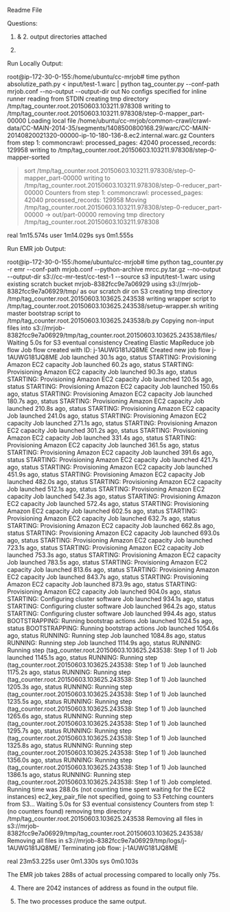Readme File

Questions:

1. & 2. output directories attached

3. 
Run Locally Output:

root@ip-172-30-0-155:/home/ubuntu/cc-mrjob# time python absolutize_path.py < input/test-1.warc | python tag_counter.py --conf-path mrjob.conf --no-output --output-dir out
No configs specified for inline runner
reading from STDIN
creating tmp directory /tmp/tag_counter.root.20150603.103211.978308
writing to /tmp/tag_counter.root.20150603.103211.978308/step-0-mapper_part-00000
Loading local file /home/ubuntu/cc-mrjob/common-crawl/crawl-data/CC-MAIN-2014-35/segments/1408500800168.29/warc/CC-MAIN-20140820021320-00000-ip-10-180-136-8.ec2.internal.warc.gz
Counters from step 1:
  commoncrawl:
    processed_pages: 42040
    processed_records: 129958
writing to /tmp/tag_counter.root.20150603.103211.978308/step-0-mapper-sorted
> sort /tmp/tag_counter.root.20150603.103211.978308/step-0-mapper_part-00000
writing to /tmp/tag_counter.root.20150603.103211.978308/step-0-reducer_part-00000
Counters from step 1:
  commoncrawl:
    processed_pages: 42040
    processed_records: 129958
Moving /tmp/tag_counter.root.20150603.103211.978308/step-0-reducer_part-00000 -> out/part-00000
removing tmp directory /tmp/tag_counter.root.20150603.103211.978308

real    1m15.574s
user    1m14.029s
sys     0m1.555s




Run EMR job Output:

root@ip-172-30-0-155:/home/ubuntu/cc-mrjob# time python tag_counter.py -r emr --conf-path mrjob.conf --python-archive mrcc.py.tar.gz --no-output --output-dir s3://cc-mr-test/cc-test-1 --source s3 input/test-1.warc
using existing scratch bucket mrjob-8382fcc9e7a06929
using s3://mrjob-8382fcc9e7a06929/tmp/ as our scratch dir on S3
creating tmp directory /tmp/tag_counter.root.20150603.103625.243538
writing wrapper script to /tmp/tag_counter.root.20150603.103625.243538/setup-wrapper.sh
writing master bootstrap script to /tmp/tag_counter.root.20150603.103625.243538/b.py
Copying non-input files into s3://mrjob-8382fcc9e7a06929/tmp/tag_counter.root.20150603.103625.243538/files/
Waiting 5.0s for S3 eventual consistency
Creating Elastic MapReduce job flow
Job flow created with ID: j-1AUWG181JQ8ME
Created new job flow j-1AUWG181JQ8ME
Job launched 30.1s ago, status STARTING: Provisioning Amazon EC2 capacity
Job launched 60.2s ago, status STARTING: Provisioning Amazon EC2 capacity
Job launched 90.3s ago, status STARTING: Provisioning Amazon EC2 capacity
Job launched 120.5s ago, status STARTING: Provisioning Amazon EC2 capacity
Job launched 150.6s ago, status STARTING: Provisioning Amazon EC2 capacity
Job launched 180.7s ago, status STARTING: Provisioning Amazon EC2 capacity
Job launched 210.8s ago, status STARTING: Provisioning Amazon EC2 capacity
Job launched 241.0s ago, status STARTING: Provisioning Amazon EC2 capacity
Job launched 271.1s ago, status STARTING: Provisioning Amazon EC2 capacity
Job launched 301.2s ago, status STARTING: Provisioning Amazon EC2 capacity
Job launched 331.4s ago, status STARTING: Provisioning Amazon EC2 capacity
Job launched 361.5s ago, status STARTING: Provisioning Amazon EC2 capacity
Job launched 391.6s ago, status STARTING: Provisioning Amazon EC2 capacity
Job launched 421.7s ago, status STARTING: Provisioning Amazon EC2 capacity
Job launched 451.9s ago, status STARTING: Provisioning Amazon EC2 capacity
Job launched 482.0s ago, status STARTING: Provisioning Amazon EC2 capacity
Job launched 512.1s ago, status STARTING: Provisioning Amazon EC2 capacity
Job launched 542.3s ago, status STARTING: Provisioning Amazon EC2 capacity
Job launched 572.4s ago, status STARTING: Provisioning Amazon EC2 capacity
Job launched 602.5s ago, status STARTING: Provisioning Amazon EC2 capacity
Job launched 632.7s ago, status STARTING: Provisioning Amazon EC2 capacity
Job launched 662.8s ago, status STARTING: Provisioning Amazon EC2 capacity
Job launched 693.0s ago, status STARTING: Provisioning Amazon EC2 capacity
Job launched 723.1s ago, status STARTING: Provisioning Amazon EC2 capacity
Job launched 753.3s ago, status STARTING: Provisioning Amazon EC2 capacity
Job launched 783.5s ago, status STARTING: Provisioning Amazon EC2 capacity
Job launched 813.6s ago, status STARTING: Provisioning Amazon EC2 capacity
Job launched 843.7s ago, status STARTING: Provisioning Amazon EC2 capacity
Job launched 873.9s ago, status STARTING: Provisioning Amazon EC2 capacity
Job launched 904.0s ago, status STARTING: Configuring cluster software
Job launched 934.1s ago, status STARTING: Configuring cluster software
Job launched 964.2s ago, status STARTING: Configuring cluster software
Job launched 994.4s ago, status BOOTSTRAPPING: Running bootstrap actions
Job launched 1024.5s ago, status BOOTSTRAPPING: Running bootstrap actions
Job launched 1054.6s ago, status RUNNING: Running step
Job launched 1084.8s ago, status RUNNING: Running step
Job launched 1114.9s ago, status RUNNING: Running step (tag_counter.root.20150603.103625.243538: Step 1 of 1)
Job launched 1145.1s ago, status RUNNING: Running step (tag_counter.root.20150603.103625.243538: Step 1 of 1)
Job launched 1175.2s ago, status RUNNING: Running step (tag_counter.root.20150603.103625.243538: Step 1 of 1)
Job launched 1205.3s ago, status RUNNING: Running step (tag_counter.root.20150603.103625.243538: Step 1 of 1)
Job launched 1235.5s ago, status RUNNING: Running step (tag_counter.root.20150603.103625.243538: Step 1 of 1)
Job launched 1265.6s ago, status RUNNING: Running step (tag_counter.root.20150603.103625.243538: Step 1 of 1)
Job launched 1295.7s ago, status RUNNING: Running step (tag_counter.root.20150603.103625.243538: Step 1 of 1)
Job launched 1325.8s ago, status RUNNING: Running step (tag_counter.root.20150603.103625.243538: Step 1 of 1)
Job launched 1356.0s ago, status RUNNING: Running step (tag_counter.root.20150603.103625.243538: Step 1 of 1)
Job launched 1386.1s ago, status RUNNING: Running step (tag_counter.root.20150603.103625.243538: Step 1 of 1)
Job completed.
Running time was 288.0s (not counting time spent waiting for the EC2 instances)
ec2_key_pair_file not specified, going to S3
Fetching counters from S3...
Waiting 5.0s for S3 eventual consistency
Counters from step 1:
  (no counters found)
removing tmp directory /tmp/tag_counter.root.20150603.103625.243538
Removing all files in s3://mrjob-8382fcc9e7a06929/tmp/tag_counter.root.20150603.103625.243538/
Removing all files in s3://mrjob-8382fcc9e7a06929/tmp/logs/j-1AUWG181JQ8ME/
Terminating job flow: j-1AUWG181JQ8ME

real    23m53.225s
user    0m1.330s
sys     0m0.103s


The EMR job takes 288s of actual processing compared to locally only 75s.

4. There are 2042 instances of address as found in the output file.

5. The two processes produce the same output.
